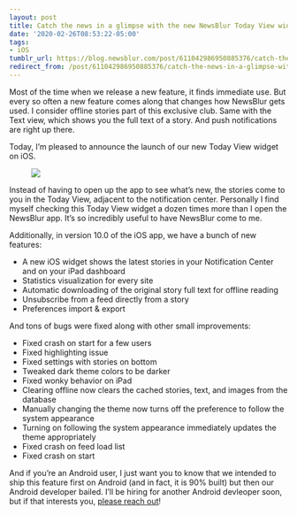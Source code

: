 ```yaml
---
layout: post
title: Catch the news in a glimpse with the new NewsBlur Today View widget on iOS
date: '2020-02-26T08:53:22-05:00'
tags:
- iOS
tumblr_url: https://blog.newsblur.com/post/611042986950885376/catch-the-news-in-a-glimpse-with-the-new-newsblur
redirect_from: /post/611042986950885376/catch-the-news-in-a-glimpse-with-the-new-newsblur
---
```

Most of the time when we release a new feature, it finds immediate use. But every so often a new feature comes along that changes how NewsBlur gets used. I consider offline stories part of this exclusive club. Same with the Text view, which shows you the full text of a story. And push notifications are right up there.

Today, I’m pleased to announce the launch of our new Today View widget on iOS.

<figure class="tmblr-full" data-orig-height="889" data-orig-width="500" data-orig-src="https://s3.amazonaws.com/static.newsblur.com/blog/ios-widget.png"><img data-orig-height="889" data-orig-width="500" src="https://s3.amazonaws.com/static.newsblur.com/blog/ios-widget.png"></figure>

Instead of having to open up the app to see what’s new, the stories come to you in the Today View, adjacent to the notification center. Personally I find myself checking this Today View widget a dozen times more than I open the NewsBlur app. It’s so incredibly useful to have NewsBlur come to me.

Additionally, in version 10.0 of the iOS app, we have a bunch of new features:

- A new iOS widget shows the latest stories in your Notification Center and on your iPad dashboard
- Statistics visualization for every site
- Automatic downloading of the original story full text for offline reading
- Unsubscribe from a feed directly from a story
- Preferences import & export

And tons of bugs were fixed along with other small improvements:

- Fixed crash on start for a few users
- Fixed highlighting issue
- Fixed settings with stories on bottom
- Tweaked dark theme colors to be darker
- Fixed wonky behavior on iPad
- Clearing offline now clears the cached stories, text, and images from the database
- Manually changing the theme now turns off the preference to follow the system appearance
- Turning on following the system appearance immediately updates the theme appropriately
- Fixed crash on feed load list
- Fixed crash on start

And if you’re an Android user, I just want you to know that we intended to ship this feature first on Android (and in fact, it is 90% built) but then our Android developer bailed. I’ll be hiring for another Android devleoper soon, but if that interests you, [please reach out](mailto:samuel@newsblur.com)!

